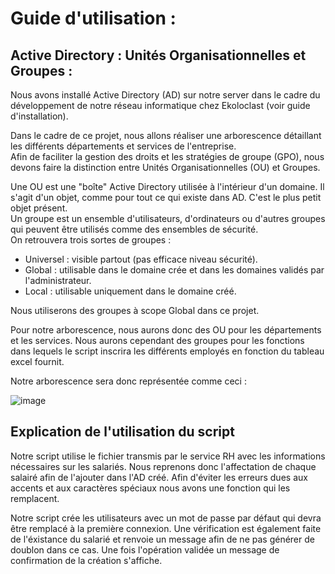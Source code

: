 # Guide d'utilisation : 
  
## Active Directory : Unités Organisationnelles et Groupes : 

Nous avons installé Active Directory (AD) sur notre server dans le cadre du développement de notre réseau informatique chez Ekoloclast (voir guide d'installation).    
  
Dans le cadre de ce projet, nous allons réaliser une arborescence détaillant les différents départements et services de l'entreprise.    
Afin de faciliter la gestion des droits et les stratégies de groupe (GPO), nous devons faire la distinction entre Unités Organisationnelles (OU) et Groupes.  
  
Une OU est une "boîte" Active Directory utilisée à l'intérieur d'un domaine. Il s'agit d'un objet, comme pour tout ce qui existe dans AD. C'est le plus petit objet présent.  
Un groupe est un ensemble d'utilisateurs, d'ordinateurs ou d'autres groupes qui peuvent être utilisés comme des ensembles de sécurité.   
On retrouvera trois sortes de groupes :   
- Universel : visible partout (pas efficace niveau sécurité).  
- Global : utilisable dans le domaine crée et dans les domaines validés par l'administrateur.  
- Local : utilisable uniquement dans le domaine créé.  

Nous utiliserons des groupes à scope Global dans ce projet.   

Pour notre arborescence, nous aurons donc des OU pour les départements et les services. Nous aurons cependant des groupes pour les fonctions dans lequels le script inscrira les différents employés en fonction du tableau excel fournit.  

Notre arborescence sera donc représentée comme ceci : 

![image](https://github.com/ThomasDominici/TSSR-Projet3-Groupe_1-BuildYourInfra/assets/144697101/7014e37f-1056-450f-a881-d4a6b85e30c8)

## Explication de l'utilisation du script

Notre script utilise le fichier transmis par le service RH avec les informations nécessaires sur les salariés. Nous reprenons donc l'affectation de chaque salairé afin de l'ajouter dans l'AD créé. Afin d'éviter les erreurs dues aux accents et aux caractères spéciaux nous avons une fonction qui les remplacent.

Notre script crée les utilisateurs avec un mot de passe par défaut qui devra être remplacé à la première connexion. Une vérification est également faite de l'éxistance du salarié et renvoie un message afin de ne pas générer de doublon dans ce cas. Une fois l'opération validée un message de confirmation de la création s'affiche.
